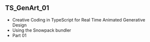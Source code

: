 ## TS_GenArt_01
* Creative Coding in TypeScript for Real Time Animated Generative Design
* Using the Snowpack bundler
* Part 01
